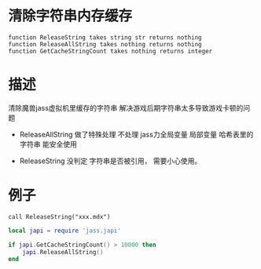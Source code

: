 
# 清除字符串内存缓存
```jass
function ReleaseString takes string str returns nothing
function ReleaseAllString takes nothing returns nothing
function GetCacheStringCount takes nothing returns integer

```
# 描述

清除魔兽jass虚拟机里缓存的字符串 解决游戏后期字符串太多导致游戏卡顿的问题


* ReleaseAllString  做了特殊处理 不处理 jass力全局变量 局部变量 哈希表里的字符串 能安全使用

* ReleaseString 没判定 字符串是否被引用， 需要小心使用。

# 例子

```jass
call ReleaseString("xxx.mdx")
```

```lua
local japi = require 'jass.japi'

if japi.GetCacheStringCount() > 10000 then 
    japi.ReleaseAllString()
end 
```

